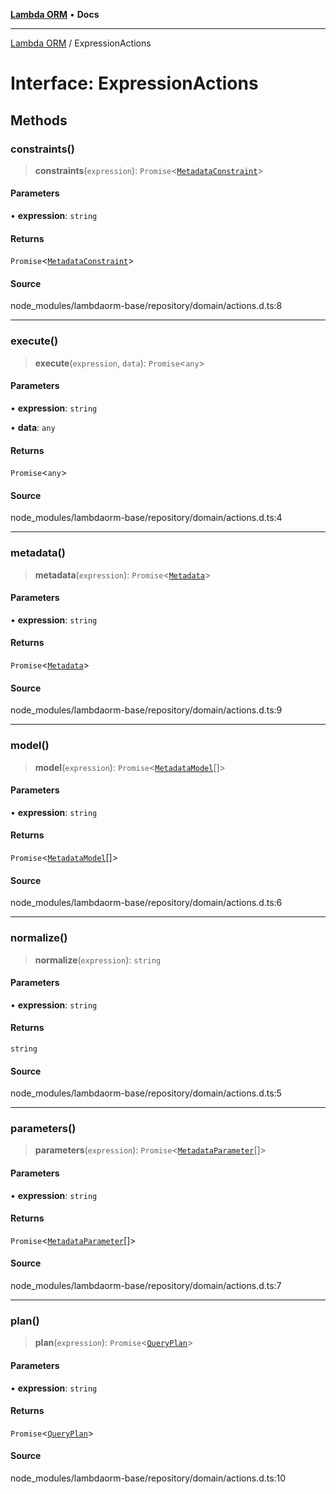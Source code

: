 [**Lambda ORM**](../README.md) • **Docs**

***

[Lambda ORM](../README.md) / ExpressionActions

# Interface: ExpressionActions

## Methods

### constraints()

> **constraints**(`expression`): `Promise`\<[`MetadataConstraint`](MetadataConstraint.md)\>

#### Parameters

• **expression**: `string`

#### Returns

`Promise`\<[`MetadataConstraint`](MetadataConstraint.md)\>

#### Source

node\_modules/lambdaorm-base/repository/domain/actions.d.ts:8

***

### execute()

> **execute**(`expression`, `data`): `Promise`\<`any`\>

#### Parameters

• **expression**: `string`

• **data**: `any`

#### Returns

`Promise`\<`any`\>

#### Source

node\_modules/lambdaorm-base/repository/domain/actions.d.ts:4

***

### metadata()

> **metadata**(`expression`): `Promise`\<[`Metadata`](Metadata.md)\>

#### Parameters

• **expression**: `string`

#### Returns

`Promise`\<[`Metadata`](Metadata.md)\>

#### Source

node\_modules/lambdaorm-base/repository/domain/actions.d.ts:9

***

### model()

> **model**(`expression`): `Promise`\<[`MetadataModel`](MetadataModel.md)[]\>

#### Parameters

• **expression**: `string`

#### Returns

`Promise`\<[`MetadataModel`](MetadataModel.md)[]\>

#### Source

node\_modules/lambdaorm-base/repository/domain/actions.d.ts:6

***

### normalize()

> **normalize**(`expression`): `string`

#### Parameters

• **expression**: `string`

#### Returns

`string`

#### Source

node\_modules/lambdaorm-base/repository/domain/actions.d.ts:5

***

### parameters()

> **parameters**(`expression`): `Promise`\<[`MetadataParameter`](MetadataParameter.md)[]\>

#### Parameters

• **expression**: `string`

#### Returns

`Promise`\<[`MetadataParameter`](MetadataParameter.md)[]\>

#### Source

node\_modules/lambdaorm-base/repository/domain/actions.d.ts:7

***

### plan()

> **plan**(`expression`): `Promise`\<[`QueryPlan`](QueryPlan.md)\>

#### Parameters

• **expression**: `string`

#### Returns

`Promise`\<[`QueryPlan`](QueryPlan.md)\>

#### Source

node\_modules/lambdaorm-base/repository/domain/actions.d.ts:10
